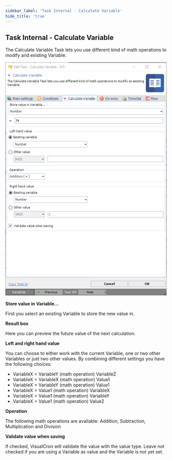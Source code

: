 ```yaml
---
sidebar_label: 'Task Internal - Calculate Variable'
hide_title: 'true'
---
```


## Task Internal - Calculate Variable

The Calculate Variable Task lets you use different kind of math operations to modify and existing Variable.

![](../../../static/img/taskinternalcalculatevalue.png)

**Store value in Variable...**

First you select an existing Variable to store the new value in.
 
**Result box**

Here you can preview the future value of the next calculation.
 
**Left and right hand value**

You can choose to either work with the current Variable, one or two other Variables or just two other values. By combining different settings you have the following choices:

* VariableX = VariableY (math operation) VariableZ
* VariableX = VariableX (math operation) Value1
* VariableX = VariableY (math operation) Value1
* VariableX = Value1 (math operation) VariableX
* VariableX = Value1 (math operation) VariableY
* VariableX = Value1 (math operation) Value2
 
**Operation**

The following math operations are available: Addition, Subtraction, Multiplication and Division
 
**Validate value when saving**

If checked, VisualCron will validate the value with the value type. Leave not checked if you are using a Variable as value and the Variable is not yet set.